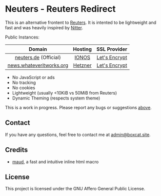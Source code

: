 # Neuters - Reuters Redirect

This is an alternative frontent to [Reuters](https://reuters.com/). It is intented to be lightweight and fast and was heavily inspired by [Nitter](https://nitter.net/).

Public Instances:

| Domain                                                                      | Hosting                                   | SSL Provider                                                                                    |
|:---------------------------------------------------------------------------:|:-----------------------------------------:|:-----------------------------------------------------------------------------------------------:|
| [neuters.de](https://neuters.de/) (Official)                                | [IONOS](https://www.ionos.com/)          | [Let's Encrypt](https://www.ssllabs.com/ssltest/analyze.html?d=neuters.de)                       |
| [news.whateveritworks.org](https://news.whateveritworks.org)                               | [Hetzner](https://www.hetzner.com)          | [Let's Encrypt](https://www.ssllabs.com/ssltest/analyze.html?d=news.whateveritworks.org)      |

* No JavaScript or ads
* No tracking
* No cookies
* Lightweight (usually <10KiB vs 50MiB from Reuters)
* Dynamic Theming (respects system theme)

This is a work in progress. Please report any bugs or suggestions [above](https://github.com/HookedBehemoth/supreme-waffle/issues).

## Contact
If you have any questions, feel free to contact me at [admin@boxcat.site](mailto:admin@boxcat.site).

## Credits
* [maud](https://github.com/lambda-fairy/maud), a fast and intuitive inline html macro

## License
This project is licensed under the GNU Affero General Public License.
